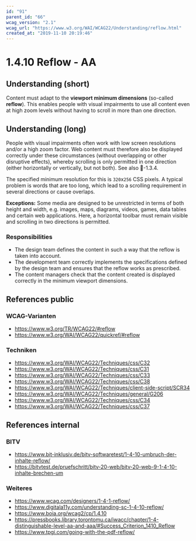 ```yaml
---
id: "91"
parent_id: "66"
wcag_version: "2.1"
wcag_url: "https://www.w3.org/WAI/WCAG22/Understanding/reflow.html"
created_at: "2019-11-10 20:19:46"
---
```


# 1.4.10 Reflow - AA

## Understanding (short)

Content must adapt to the **viewport minimum dimensions** (so-called **reflow**). This enables people with visual impairments to use all content even at high zoom levels without having to scroll in more than one direction.

## Understanding (long)

People with visual impairments often work with low screen resolutions and/or a high zoom factor. Web content must therefore also be displayed correctly under these circumstances (without overlapping or other disruptive effects), whereby scrolling is only permitted in one direction (either horizontally or vertically, but not both). See also 📜-1.3.4.

The specified minimum resolution for this is `320`x`256` CSS pixels. A typical problem is words that are too long, which lead to a scrolling requirement in several directions or cause overlaps.

**Exceptions:** Some media are designed to be unrestricted in terms of both height and width, e.g. images, maps, diagrams, videos, games, data tables and certain web applications. Here, a horizontal toolbar must remain visible and scrolling in two directions is permitted.

### Responsibilities

- The design team defines the content in such a way that the reflow is taken into account.
- The development team correctly implements the specifications defined by the design team and ensures that the reflow works as prescribed.
- The content managers check that the content created is displayed correctly in the minimum viewport dimensions.

## References public

### WCAG-Varianten
- <https://www.w3.org/TR/WCAG22/#reflow>
- <https://www.w3.org/WAI/WCAG22/quickref/#reflow>

### Techniken
- <https://www.w3.org/WAI/WCAG22/Techniques/css/C32>
- <https://www.w3.org/WAI/WCAG22/Techniques/css/C31>
- <https://www.w3.org/WAI/WCAG22/Techniques/css/C33>
- <https://www.w3.org/WAI/WCAG22/Techniques/css/C38>
- <https://www.w3.org/WAI/WCAG22/Techniques/client-side-script/SCR34>
- <https://www.w3.org/WAI/WCAG22/Techniques/general/G206>
- <https://www.w3.org/WAI/WCAG22/Techniques/css/C34>
- <https://www.w3.org/WAI/WCAG22/Techniques/css/C37>

## References internal

### BITV
- <https://www.bit-inklusiv.de/bitv-softwaretest/1-4-10-umbruch-der-inhalte-reflow/>
- <https://bitvtest.de/pruefschritt/bitv-20-web/bitv-20-web-9-1-4-10-inhalte-brechen-um>

### Weiteres
- <https://www.wcag.com/designers/1-4-1-reflow/>
- <https://www.digitala11y.com/understanding-sc-1-4-10-reflow/>
- <https://www.boia.org/wcag2/cp/1.4.10>
- <https://pressbooks.library.torontomu.ca/iwacc/chapter/1-4-distinguishable-level-aa-and-aaa/#Success_Criterion_1410_Reflow>
- <https://www.tpgi.com/going-with-the-pdf-reflow/>